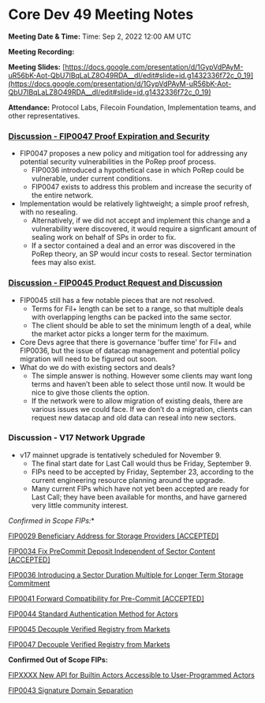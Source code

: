 # Core Dev 49 Meeting Notes

**Meeting Date & Time:** Time: Sep 2, 2022 12:00 AM UTC

**Meeting Recording:** 

**Meeting Slides:** [https://docs.google.com/presentation/d/1GypVdPAyM-uR56bK-Aot-QbU7IBqLaLZ8O49RDA__dI/edit#slide=id.g1432336f72c_0_19](https://docs.google.com/presentation/d/1GypVdPAyM-uR56bK-Aot-QbU7IBqLaLZ8O49RDA__dI/edit#slide=id.g1432336f72c_0_19)

**Attendance:** Protocol Labs, Filecoin Foundation, Implementation teams, and other representatives.

### [Discussion - FIP0047 Proof Expiration and Security](https://github.com/filecoin-project/FIPs/blob/master/FIPS/fip-0045.md)

* FIP0047 proposes a new policy and mitigation tool for addressing any potential security vulnerabilities in the PoRep proof process. 
  * FIP0036 introduced a hypothetical case in which PoRep could be vulnerable, under current conditions.
  * FIP0047 exists to address this problem and increase the security of the entire network.
* Implementation would be relatively lightweight; a simple proof refresh, with no resealing. 
  * Alternatively, if we did not accept and implement this change and a vulnerability were discovered, it would require a signficant amount of sealing work on behalf of SPs in order to fix.  
  * If a sector contained a deal and an error was discovered in the PoRep theory, an SP would incur costs to reseal.  Sector termination fees may also exist. 

### [Discussion - FIP0045 Product Request and Discussion](https://github.com/filecoin-project/FIPs/blob/master/FIPS/fip-0045.md)

* FIP0045 still has a few notable pieces that are not resolved. 
  - Terms for Fil+ length can be set to a range, so that multiple deals with overlapping lengths can be packed into the same sector.
  - The client should be able to set the minimum length of a deal, while the market actor picks a longer term for the maximum.
* Core Devs agree that there is governance 'buffer time' for Fil+ and FIP0036, but the issue of datacap management and potential policy migration will need to be figured out soon. 
* What do we do with existing sectors and deals? 
  * The simple answer is nothing. However some clients may want long terms and haven’t been able to select those until now. It would be nice to give those clients the option.
  * If the network were to allow migration of existing deals, there are various issues we could face. If we don’t do a migration, clients can request new datacap and old data can reseal into new sectors. 

### Discussion - V17 Network Upgrade

* v17 mainnet upgrade is tentatively scheduled for November 9. 
  * The final start date for Last Call would thus be Friday, September 9. 
  * FIPs need to be accepted by Friday, September 23, according to the current engineering resource planning around the upgrade. 
  * Many current FIPs which have not yet been accepted are ready for Last Call; they have been available for months, and have garnered very little community interest. 

**Confirmed* in Scope FIPs:**

[FIP0029 Beneficiary Address for Storage Providers [ACCEPTED]](https://github.com/filecoin-project/FIPs/blob/master/FIPS/fip-0029.md)

[FIP0034 Fix PreCommit Deposit Independent of Sector Content [ACCEPTED]](https://github.com/filecoin-project/FIPs/blob/master/FIPS/fip-0034.md)

[FIP0036 Introducing a Sector Duration Multiple for Longer Term Storage Commitment](https://github.com/filecoin-project/FIPs/discussions/421)

[FIP0041 Forward Compatibility for Pre-Commit [ACCEPTED]](https://github.com/filecoin-project/FIPs/pull/395)

[FIP0044 Standard Authentication Method for Actors](https://github.com/filecoin-project/FIPs/blob/master/FIPS/fip-0044.md)

[FIP0045 Decouple Verified Registry from Markets](https://github.com/filecoin-project/FIPs/blob/master/FIPS/fip-0045.md)

[FIP0047 Decouple Verified Registry from Markets](https://github.com/filecoin-project/FIPs/blob/master/FIPS/fip-0045.md)

**Confirmed Out of Scope FIPs:**

[FIPXXXX New API for Builtin Actors Accessible to User-Programmed Actors](https://github.com/filecoin-project/FIPs/discussions/401)

[FIP0043 Signature Domain Separation](https://github.com/filecoin-project/FIPs/discussions/401)
